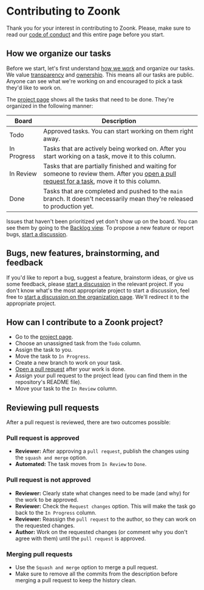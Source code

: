 # Contributing to Zoonk

Thank you for your interest in contributing to Zoonk.
Please, make sure to read our [code of conduct](./CODE_OF_CONDUCT.md) and this entire page before you start.

## How we organize our tasks

Before we start, let's first understand [how we work](./how-we-work) and organize our tasks.
We value [transparency](./about/values.md#transparency) and [ownership](./about/values.md#ownership).
This means all our tasks are public.
Anyone can see what we're working on and encouraged to pick a task they'd like to work on.

The [project page](https://github.com/orgs/zoonk/projects/11) shows all the tasks that need to be done.
They're organized in the following manner:

| Board       | Description                                                                                                                                                                       |
| ----------- | --------------------------------------------------------------------------------------------------------------------------------------------------------------------------------- |
| Todo        | Approved tasks. You can start working on them right away.                                                                                                                         |
| In Progress | Tasks that are actively being worked on. After you start working on a task, move it to this column.                                                                               |
| In Review   | Tasks that are partially finished and waiting for someone to review them. After you [open a pull request for a task](./how-we-work/how-to-use-github.md), move it to this column. |
| Done        | Tasks that are completed and pushed to the `main` branch. It doesn't necessarily mean they're released to production yet.|

Issues that haven't been prioritized yet don't show up on the board.
You can see them by going to the [Backlog view](https://github.com/orgs/zoonk/projects/11/views/3).
To propose a new feature or report bugs, [start a discussion](./how-we-work/managing-discussions.md).

## Bugs, new features, brainstorming, and feedback

If you'd like to report a bug, suggest a feature, brainstorm ideas, or give us some feedback,
please [start a discussion](./how-we-work/managing-discussions.md) in the relevant project.
If you don't know what's the most appropriate project to start a discussion,
feel free to [start a discussion on the organization page](https://github.com/orgs/zoonk/discussions).
We'll redirect it to the appropriate project.

## How can I contribute to a Zoonk project?

- Go to the [project page](https://github.com/orgs/zoonk/projects/11).
- Choose an unassigned task from the `Todo` column.
- Assign the task to you.
- Move the task to `In Progress`.
- Create a new branch to work on your task.
- [Open a pull request](./how-we-work/how-to-use-github.md) after your work is done.
- Assign your pull request to the project lead (you can find them in the repository's README file).
- Move your task to the `In Review` column.

## Reviewing pull requests

After a pull request is reviewed, there are two outcomes possible:

### Pull request is approved

- **Reviewer:** After approving a `pull request`, publish the changes using the `squash and merge` option.
- **Automated:** The task moves from `In Review` to `Done`.

### Pull request is not approved

- **Reviewer:** Clearly state what changes need to be made (and why) for the work to be approved.
- **Reviewer:** Check the `Request changes` option. This will make the task go back to the `In Progress` column.
- **Reviewer:** Reassign the `pull request` to the author, so they can work on the requested changes.
- **Author:** Work on the requested changes (or comment why you don't agree with them) until the `pull request` is approved.

### Merging pull requests

- Use the `Squash and merge` option to merge a pull request.
- Make sure to remove all the commits from the description before merging a pull request to keep the history clean.
